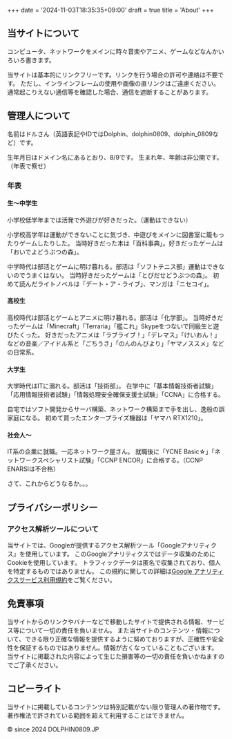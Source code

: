 +++
date = '2024-11-03T18:35:35+09:00'
draft = true
title = 'About'
+++

## 当サイトについて

コンピュータ、ネットワークをメインに時々音楽やアニメ、ゲームなどなんかいろいろ書きます。

当サイトは基本的にリンクフリーです。リンクを行う場合の許可や連絡は不要です。
ただし、インラインフレームの使用や画像の直リンクはご遠慮ください。
通常起こりえない通信等を確認した場合、通信を遮断することがあります。

## 管理人について

名前はドルさん（英語表記やIDではDolphin、dolphin0809、dolphin_0809など）です。

生年月日はドメイン名にあるとおり、8/9です。
生まれ年、年齢は非公開です。（年表で察せ）

### 年表

#### 生～中学生

小学校低学年までは活発で外遊びが好きだった。（運動はできない）

小学校高学年は運動ができないことに気づき、中遊びをメインに図書室に籠もったりゲームしたりした。
当時好きだった本は「百科事典」。好きだったゲームは「おいでよどうぶつの森」。

中学時代は部活とゲームに明け暮れる。部活は「ソフトテニス部」運動はできないのでうまくはない。
当時好きだったゲームは「とびだせどうぶつの森」。
初めて読んだライトノベルは「デート・ア・ライブ」、マンガは「ニセコイ」。

#### 高校生

高校時代は部活とゲームとアニメに明け暮れる。部活は「化学部」。
当時好きだったゲームは「Minecraft」「Terraria」「艦これ」Skypeをつないで同級生と遊びたくった。
好きだったアニメは「ラブライブ！」「デレマス」「けいおん！」などの音楽／アイドル系と「ごちうさ」「のんのんびより」「ヤマノススメ」などの日常系。

#### 大学生

大学時代はITに溺れる。部活は「技術部」。
在学中に「基本情報技術者試験」「応用情報技術者試験」「情報処理安全確保支援士試験」「CCNA」に合格する。

自宅ではソフト開発からサーバ構築、ネットワーク構築まで手を出し、逸般の誤家庭になる。
初めて買ったエンタープライズ機器は「ヤマハ RTX1210」。

#### 社会人～

IT系の企業に就職。一応ネットワーク屋さん。
就職後に「YCNE Basic☆」「ネットワークスペシャリスト試験」「CCNP ENCOR」に合格する。（CCNP ENARSIは不合格）

さて、これからどうなるか。。。

<!--
## 寄付

もし「掲載している情報が役に立った。」「管理人を応援したい。」という方がおりましたら下記のリンクからPayPal.Meで寄付を受け付けています。
任意の金額を入力できます。

[PayPal.Me @dolphin0809](https://paypal.me/dolphin0809)
-->

## プライバシーポリシー

<!--
### 広告について

当サイトでは、第三者配信の広告サービス（Googleアドセンス）を利用しており、ユーザーの興味に応じた商品やサービスの広告を表示するため、クッキー（Cookie）を使用しております。
Cookieを使用することで当サイトはお客様のコンピュータを識別できるようになりますが、お客様個人を特定できるものではありません。
Cookieを無効にする方法やGoogleアドセンスに関する詳細は[Google ポリシーと規約](https://policies.google.com/)をご確認ください。

また、当サイトは、Amazon.co.jpを宣伝しリンクすることによってサイトが紹介料を獲得できる手段を提供することを目的に設定されたアフィリエイトプログラムである、Amazonアソシエイト・プログラムの参加者です。
-->

### アクセス解析ツールについて

当サイトでは、Googleが提供するアクセス解析ツール「Googleアナリティクス」を使用しています。
このGoogleアナリティクスではデータ収集のためにCookieを使用しています。
トラフィックデータは匿名で収集されており、個人を特定するものではありません。
この規約に関しての詳細は[Google アナリティクスサービス利用規約](https://marketingplatform.google.com/about/analytics/terms/jp/)をご覧ください。

## 免責事項

当サイトからのリンクやバナーなどで移動したサイトで提供される情報、サービス等について一切の責任を負いません。
また当サイトのコンテンツ・情報について、できる限り正確な情報を提供するように努めておりますが、正確性や安全性を保証するものではありません。情報が古くなっていることもございます。
当サイトに掲載された内容によって生じた損害等の一切の責任を負いかねますのでご了承ください。

## コピーライト

当サイトに掲載しているコンテンツは特別記載がない限り管理人の著作物です。著作権法で許されている範囲を超えて利用することはできません。

&copy; since 2024 DOLPHIN0809.JP
